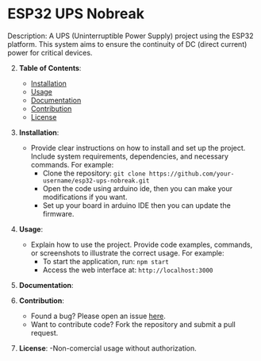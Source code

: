 
# ESP32 UPS Nobreak
Description: A UPS (Uninterruptible Power Supply) project using the ESP32 platform. This system aims to ensure the continuity of DC (direct current) power for critical devices.

2. **Table of Contents**:
    - [Installation](#installation)
    - [Usage](#usage)
    - [Documentation](#documentation)
    - [Contribution](#contribution)
    - [License](#license)

3. **Installation**:
    - Provide clear instructions on how to install and set up the project. Include system requirements, dependencies, and necessary commands. For example:
      - Clone the repository: `git clone https://github.com/your-username/esp32-ups-nobreak.git`
      - Open the code using arduino ide, then you can make your modifications if you want.
      - Set up your board in arduino IDE then you can update the firmware.

4. **Usage**:
    - Explain how to use the project. Provide code examples, commands, or screenshots to illustrate the correct usage. For example:
      - To start the application, run: `npm start`
      - Access the web interface at: `http://localhost:3000`

5. **Documentation**:


6. **Contribution**:
    - Found a bug? Please open an issue [here](https://github.com/your-username/esp32-ups-nobreak/issues).
    - Want to contribute code? Fork the repository and submit a pull request.

7. **License**:
    -Non-comercial usage without authorization.

